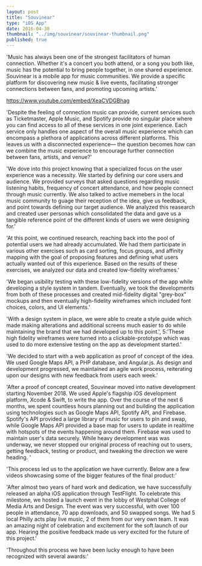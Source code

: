 ```yaml
---
layout: post
title: "Souvinear"
type: "iOS App"
date: 2016-04-30
thumbnail: "../img/souvinear/souvinear-thumbnail.png"
published: true
---
```


'Music has always been one of the strongest facilitators of human connection. Whether it's a concert you both attend, or a song you both like, music has the potential to bring people together, in one shared experience. Souvinear is a mobile app for music communities. We provide a specific platform for discovering new music & live events, facilitating stronger connections between fans, and promoting upcoming artists.'

https://www.youtube.com/embed/XeaCVDGBhag

'Despite the feeling of connection music can provide, current services such as Ticketmaster, Apple Music, and Spotify provide no singular place where you can find access to all of these services in one joint experience. Each service only handles one aspect of the overall music experience which can encompass a plethora of applications across different platforms. This leaves us with a disconnected experience— the question becomes how can we combine the music experience to encourage further connection between fans, artists, and venue?'

'We dove into this project knowing that a specialized focus on the user experience was a necessity. We started by defining our core users and audience. We provided surveys that asked questions regarding music listening habits, frequency of concert attendance, and how people connect through music currently. We also talked to active memebers in the local music community to guage their reception of the idea, give us feedback, and point towards defining our target audience. We analyzed this reasearch and created user personas which consolidated the data and gave us a tangible reference point of the different kinds of users we were designing for.'

'At this point, we continued research, reaching back into the pool of potential users we had already accumulated. We had them participate in various other exercises such as card sorting, focus groups, and affinity mapping with the goal of proposing features and defining what users actually wanted out of this experience. Based on the results of these exercises, we analyzed our data and created low-fidelity wireframes.'

'We began usibility testing with these low-fidelity versions of the app while developing a style system in tandem. Eventually, we took the developments from both of these processes and created mid-fidelity digital "grey-box" mockups and then eventually high-fidelity wireframes which included font choices, colors, and UI elements.'

'With a design system in place, we were able to create a style guide which made making alterations and additional screens much easier to do while maintaining the brand that we had developed up to this point.', 5:'These high fidelity wireframes were turned into a clickable-prototype which was used to do more extensive testing on the app as development started.'

'We decided to start with a web application as proof of concept of the idea. We used Google Maps API, a PHP database, and Angular.js. As design and development progressed, we maintained an agile work process, reiterating upon our designs with new feedback from users each week.'

'After a proof of concept created, Souvinear moved into native development starting November 2018. We used Apple's flagship iOS development platform, Xcode & Swift, to write the app. Over the course of the next 6 months, we spent countless hours planning out and building the application using technologies such as Google Maps API, Spotify API, and Firebase. Spotify's API provided a large library of music for users to pin and swap, while Google Maps API provided a base map for users to update in realtime with hotspots of the events happening around them. Firebase was used to maintain user's data securely. While heavy development was was underway, we never stopped our original process of reaching out to users, getting feedback, testing or product, and tweaking the direction we were heading. '

'This process led us to the application we have currently. Below are a few videos showcasing some of the bigger features of the final product:'

'After almost two years of hard work and dedication, we have successfully released an alpha iOS application through TestFlight. To celebrate this milestone, we hosted a launch event in the lobby of Westphal College of Media Arts and Design. The event was very successful, with over 100 people in attendance, 70 app downloads, and 50 swapped songs. We had 5 local Philly acts play live music, 2 of them from our very own team. It was an amazing night of celebration and excitement for the soft launch of our app. Hearing the positive feedback made us very excited for the future of this project.'

'Throughout this process we have been lucky enough to have been recognized with several awards:'
